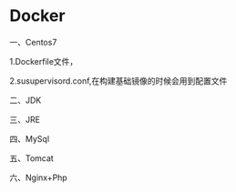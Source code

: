 # Docker
一、Centos7
 
  1.Dockerfile文件，
 
  2.susupervisord.conf,在构建基础镜像的时候会用到配置文件


二、JDK


三、JRE


四、MySql


五、Tomcat


六、Nginx+Php
